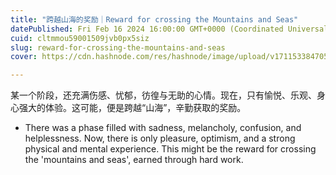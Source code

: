 ```yaml
---
title: "跨越山海的奖励｜Reward for crossing the Mountains and Seas"
datePublished: Fri Feb 16 2024 16:00:00 GMT+0000 (Coordinated Universal Time)
cuid: cltmmou59001509jvb0px5siz
slug: reward-for-crossing-the-mountains-and-seas
cover: https://cdn.hashnode.com/res/hashnode/image/upload/v1711533847053/6fc8f035-eaf3-437c-a5ad-1187545b5801.png

---
```


某一个阶段，还充满伤感、忧郁，彷徨与无助的心情。现在，只有愉悦、乐观、身心强大的体验。这可能，便是跨越“山海”，辛勤获取的奖励。

* There was a phase filled with sadness, melancholy, confusion, and helplessness. Now, there is only pleasure, optimism, and a strong physical and mental experience. This might be the reward for crossing the 'mountains and seas', earned through hard work.